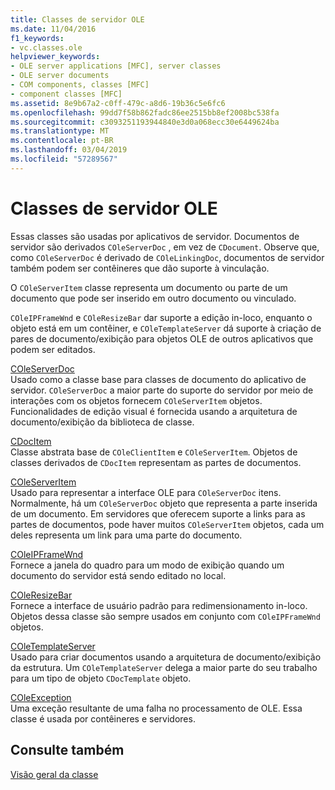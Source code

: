 ```yaml
---
title: Classes de servidor OLE
ms.date: 11/04/2016
f1_keywords:
- vc.classes.ole
helpviewer_keywords:
- OLE server applications [MFC], server classes
- OLE server documents
- COM components, classes [MFC]
- component classes [MFC]
ms.assetid: 8e9b67a2-c0ff-479c-a8d6-19b36c5e6fc6
ms.openlocfilehash: 99dd7f58b862fadc86ee2515bb8ef2008bc538fa
ms.sourcegitcommit: c3093251193944840e3d0a068ecc30e6449624ba
ms.translationtype: MT
ms.contentlocale: pt-BR
ms.lasthandoff: 03/04/2019
ms.locfileid: "57289567"
---
```

# <a name="ole-server-classes"></a>Classes de servidor OLE

Essas classes são usadas por aplicativos de servidor. Documentos de servidor são derivados `COleServerDoc` , em vez de `CDocument`. Observe que, como `COleServerDoc` é derivado de `COleLinkingDoc`, documentos de servidor também podem ser contêineres que dão suporte à vinculação.

O `COleServerItem` classe representa um documento ou parte de um documento que pode ser inserido em outro documento ou vinculado.

`COleIPFrameWnd` e `COleResizeBar` dar suporte a edição in-loco, enquanto o objeto está em um contêiner, e `COleTemplateServer` dá suporte à criação de pares de documento/exibição para objetos OLE de outros aplicativos que podem ser editados.

[COleServerDoc](../mfc/reference/coleserverdoc-class.md)<br/>
Usado como a classe base para classes de documento do aplicativo de servidor. `COleServerDoc` a maior parte do suporte do servidor por meio de interações com os objetos fornecem `COleServerItem` objetos. Funcionalidades de edição visual é fornecida usando a arquitetura de documento/exibição da biblioteca de classe.

[CDocItem](../mfc/reference/cdocitem-class.md)<br/>
Classe abstrata base de `COleClientItem` e `COleServerItem`. Objetos de classes derivados de `CDocItem` representam as partes de documentos.

[COleServerItem](../mfc/reference/coleserveritem-class.md)<br/>
Usado para representar a interface OLE para `COleServerDoc` itens. Normalmente, há um `COleServerDoc` objeto que representa a parte inserida de um documento. Em servidores que oferecem suporte a links para as partes de documentos, pode haver muitos `COleServerItem` objetos, cada um deles representa um link para uma parte do documento.

[COleIPFrameWnd](../mfc/reference/coleipframewnd-class.md)<br/>
Fornece a janela do quadro para um modo de exibição quando um documento do servidor está sendo editado no local.

[COleResizeBar](../mfc/reference/coleresizebar-class.md)<br/>
Fornece a interface de usuário padrão para redimensionamento in-loco. Objetos dessa classe são sempre usados em conjunto com `COleIPFrameWnd` objetos.

[COleTemplateServer](../mfc/reference/coletemplateserver-class.md)<br/>
Usado para criar documentos usando a arquitetura de documento/exibição da estrutura. Um `COleTemplateServer` delega a maior parte do seu trabalho para um tipo de objeto `CDocTemplate` objeto.

[COleException](../mfc/reference/coleexception-class.md)<br/>
Uma exceção resultante de uma falha no processamento de OLE. Essa classe é usada por contêineres e servidores.

## <a name="see-also"></a>Consulte também

[Visão geral da classe](../mfc/class-library-overview.md)
